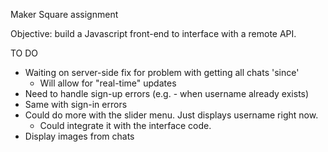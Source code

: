 Maker Square assignment

Objective: build a Javascript front-end to interface with a remote API.

TO DO 
  - Waiting on server-side fix for problem with getting all chats 'since'
    - Will allow for "real-time" updates
  - Need to handle sign-up errors (e.g. - when username already exists)
  - Same with sign-in errors
  - Could do more with the slider menu.  Just displays username right now.
    - Could integrate it with the interface code.
  - Display images from chats

